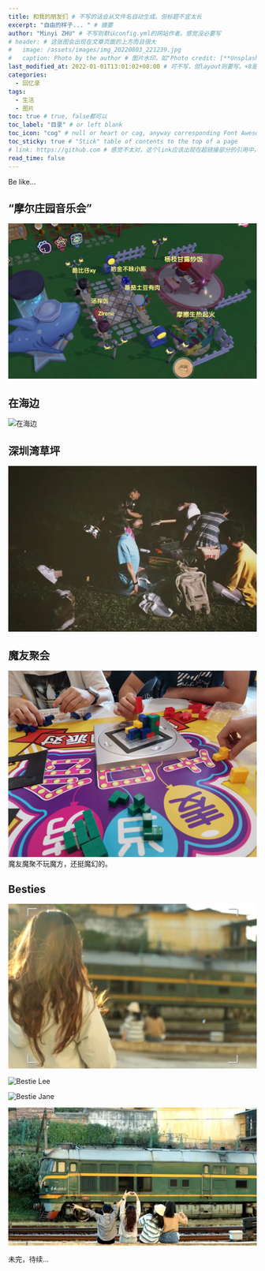 ```yaml
---
title: 和我的朋友们 # 不写的话会从文件名自动生成。但标题不宜太长
excerpt: "自由的样子... " # 摘要
author: "Minyi ZHU" # 不写则默认config.yml的网站作者。感觉没必要写
# header: # 这张图会出现在文章页面的上方而且很大
#   image: /assets/images/img_20220803_221239.jpg
#   caption: Photo by the author # 图片水印，如"Photo credit: [**Unsplash**](https://unsplash.com)"
last_modified_at: 2022-01-01T13:01:02+08:00 # 可不写，但layout则要写。+8是东八区
categories: 
  - 回忆录
tags:
  - 生活
  - 图片
toc: true # true, false都可以
toc_label: "目录" # or left blank
toc_icon: "cog" # null or heart or cag, anyway corresponding Font Awesome icon name (without fa prefix)
toc_sticky: true # "Stick" table of contents to the top of a page
# link: https://github.com # 感觉不太对，这个link应该出现在超链接部分的引用中，但是试验后发现会变成文章标题的url，所以注释掉了
read_time: false
---
```


Be like...

## “摩尔庄园音乐会”
![摩尔庄园音乐会](https://raw.githubusercontent.com/zhumy321/diy-imagehost/main/img/mmexport1623427140758.jpg)

## 在海边
![在海边](https://raw.githubusercontent.com/zhumy321/diy-imagehost/main/img/mmexport1638105800048.jpg)

## 深圳湾草坪
![深圳湾草坪](https://raw.githubusercontent.com/zhumy321/diy-imagehost/main/img/mmexport1625678535074.jpg)

## 魔友聚会
![魔友聚会](https://raw.githubusercontent.com/zhumy321/diy-imagehost/main/img/cuber_friends.jpg)
魔友魔聚不玩魔方，还挺魔幻的。

## Besties
![Bestie Tang](https://raw.githubusercontent.com/zhumy321/diy-imagehost/main/img/IMG_20241003_230622.jpg)

![Bestie Lee](https://raw.githubusercontent.com/zhumy321/diy-imagehost/main/img/mmexport1727936415242.jpg)

![Bestie Jane](https://raw.githubusercontent.com/zhumy321/diy-imagehost/main/img/mmexport1727962269891.jpg)

![Best of us](https://raw.githubusercontent.com/zhumy321/diy-imagehost/main/img/mmexport1727968714819.jpg)






未完，待续...
